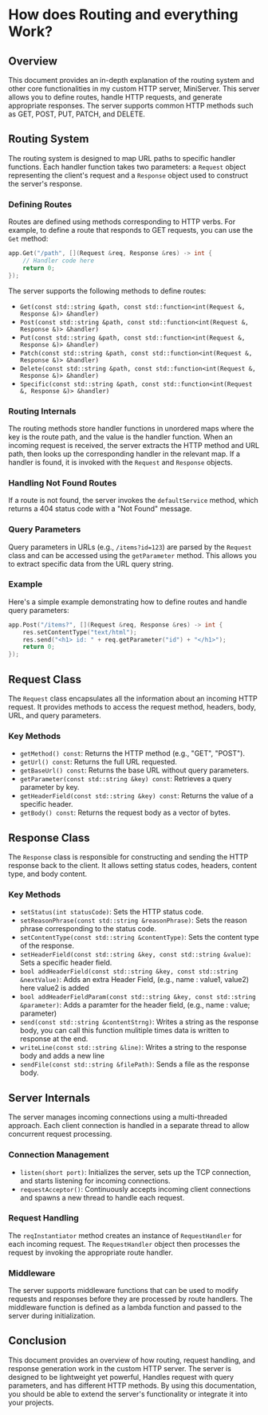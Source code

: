 # How does Routing and everything Work?

## Overview

This document provides an in-depth explanation of the routing system and other core functionalities in my custom HTTP server, MiniServer. This server allows you to define routes, handle HTTP requests, and generate appropriate responses. The server supports common HTTP methods such as GET, POST, PUT, PATCH, and DELETE.

## Routing System

The routing system is designed to map URL paths to specific handler functions. Each handler function takes two parameters: a `Request` object representing the client's request and a `Response` object used to construct the server's response.

### Defining Routes

Routes are defined using methods corresponding to HTTP verbs. For example, to define a route that responds to GET requests, you can use the `Get` method:

```cpp
app.Get("/path", [](Request &req, Response &res) -> int {
    // Handler code here
    return 0;
});
```

The server supports the following methods to define routes:

- `Get(const std::string &path, const std::function<int(Request &, Response &)> &handler)`
- `Post(const std::string &path, const std::function<int(Request &, Response &)> &handler)`
- `Put(const std::string &path, const std::function<int(Request &, Response &)> &handler)`
- `Patch(const std::string &path, const std::function<int(Request &, Response &)> &handler)`
- `Delete(const std::string &path, const std::function<int(Request &, Response &)> &handler)`
- `Specific(const std::string &path, const std::function<int(Request &, Response &)> &handler)`

### Routing Internals

The routing methods store handler functions in unordered maps where the key is the route path, and the value is the handler function. When an incoming request is received, the server extracts the HTTP method and URL path, then looks up the corresponding handler in the relevant map. If a handler is found, it is invoked with the `Request` and `Response` objects.

### Handling Not Found Routes

If a route is not found, the server invokes the `defaultService` method, which returns a 404 status code with a "Not Found" message.

### Query Parameters

Query parameters in URLs (e.g., `/items?id=123`) are parsed by the `Request` class and can be accessed using the `getParameter` method. This allows you to extract specific data from the URL query string.

### Example

Here's a simple example demonstrating how to define routes and handle query parameters:

```cpp
app.Post("/items?", [](Request &req, Response &res) -> int {
    res.setContentType("text/html");
    res.send("<h1> id: " + req.getParameter("id") + "</h1>");
    return 0;
});
```

## Request Class

The `Request` class encapsulates all the information about an incoming HTTP request. It provides methods to access the request method, headers, body, URL, and query parameters.

### Key Methods

- `getMethod() const`: Returns the HTTP method (e.g., "GET", "POST").
- `getUrl() const`: Returns the full URL requested.
- `getBaseUrl() const`: Returns the base URL without query parameters.
- `getParameter(const std::string &key) const`: Retrieves a query parameter by key.
- `getHeaderField(const std::string &key) const`: Returns the value of a specific header.
- `getBody() const`: Returns the request body as a vector of bytes.

## Response Class

The `Response` class is responsible for constructing and sending the HTTP response back to the client. It allows setting status codes, headers, content type, and body content.

### Key Methods

- `setStatus(int statusCode)`: Sets the HTTP status code.
- `setReasonPhrase(const std::string &reasonPhrase)`: Sets the reason phrase corresponding to the status code.
- `setContentType(const std::string &contentType)`: Sets the content type of the response.
- `setHeaderField(const std::string &key, const std::string &value)`: Sets a specific header field.
- `bool addHeaderField(const std::string &key, const std::string &nextValue)`: Adds an extra Header Field, (e.g., name : value1, value2) here value2 is added
- `bool addHeaderFieldParam(const std::string &key, const std::string &parameter)`: Adds a paramter for the header field, (e.g., name : value; parameter) 
- `send(const std::string &contentStrng)`: Writes a string as the response body, you can call this function mulitiple times data is written to response at the end.
- `writeLine(const std::string &line)`: Writes a string to the response body and adds a new line
- `sendFile(const std::string &filePath)`: Sends a file as the response body.


## Server Internals

The server manages incoming connections using a multi-threaded approach. Each client connection is handled in a separate thread to allow concurrent request processing. 

### Connection Management

- `listen(short port)`: Initializes the server, sets up the TCP connection, and starts listening for incoming connections.
- `requestAcceptor()`: Continuously accepts incoming client connections and spawns a new thread to handle each request.

### Request Handling

The `reqInstantiator` method creates an instance of `RequestHandler` for each incoming request. The `RequestHandler` object then processes the request by invoking the appropriate route handler.

### Middleware

The server supports middleware functions that can be used to modify requests and responses before they are processed by route handlers. The middleware function is defined as a lambda function and passed to the server during initialization.

## Conclusion

This document provides an overview of how routing, request handling, and response generation work in the custom HTTP server. The server is designed to be lightweight yet powerful, Handles request with query parameters, and has different HTTP methods. By using this documentation, you should be able to extend the server's functionality or integrate it into your projects.

 